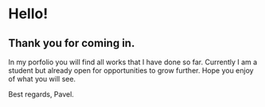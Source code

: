 # Hello!
## Thank you for coming in.

In my porfolio you will find all works that I have done so far.
Currently I am a student but already open for opportunities to grow further.
Hope you enjoy of what you will see.

Best regards, 
Pavel. 


